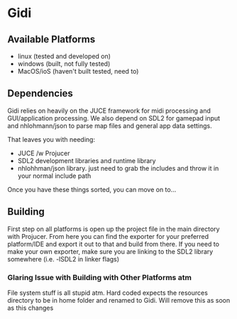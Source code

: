 # Gidi

## Available Platforms
- linux (tested and developed on)
- windows (built, not fully tested)
- MacOS/ioS (haven't built tested, need to)

## Dependencies

Gidi relies on heavily on the JUCE framework for midi processing and GUI/application processing.  We also depend on SDL2 for gamepad input and nhlohmann/json to parse map files and general app data settings.

That leaves you with needing:

- JUCE /w Projucer
- SDL2 development libraries and runtime library
- nhlohhman/json library. just need to grab the includes and throw it in your normal include path

Once you have these things sorted, you can move on to...

## Building
First step on all platforms is open up the project file in the main directory with Projucer. From here you can find the exporter for your preferred platform/IDE and export
it out to that and build from there.  If you need to make your own exporter, make sure you are linking to the SDL2 library somewhere (i.e. -lSDL2 in linker flags)

### Glaring Issue with Building with Other Platforms atm
File system stuff is all stupid atm. Hard coded expects the resources directory to be 
in home folder and renamed to Gidi. Will remove this as soon as this changes